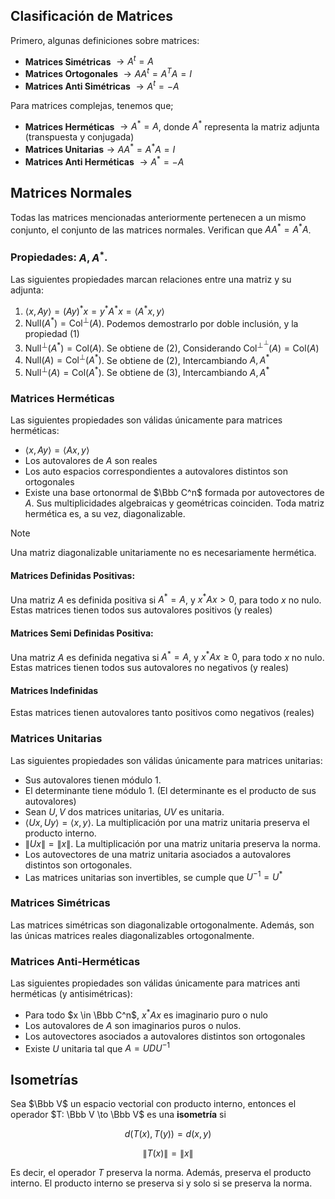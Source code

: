 ## Clasificación de Matrices

Primero, algunas definiciones sobre matrices:

- **Matrices Simétricas** $\to A^t = A$
- **Matrices Ortogonales** $\to A A^t = A^T A = I$
- **Matrices Anti Simétricas** $\to A^t = -A$

Para matrices complejas, tenemos que;

- **Matrices Herméticas** $\to A^* = A$, donde $A^*$ representa la matriz adjunta (transpuesta y conjugada)
- **Matrices Unitarias**$\to A A^* = A^* A = I$
- **Matrices Anti Herméticas** $\to A^* = -A$

## Matrices Normales

Todas las matrices mencionadas anteriormente pertenecen a un mismo conjunto, el conjunto de las matrices normales. Verifican que $A A^* = A^* A$.

### Propiedades: $A, A^*$.

Las siguientes propiedades marcan relaciones entre una matriz y su adjunta:

1. $\langle x, Ay \rangle =(Ay)^*x = y^*A^*x = \langle A^*x, y\rangle$
2. $\text{Null}(A^*) = \text{Col}^\perp(A)$. Podemos demostrarlo por doble inclusión, y la propiedad $(1)$
3. $\text{Null}^\perp(A^*) = \text{Col}(A)$. Se obtiene de $(2)$, Considerando $\text{Col}^{\perp^\perp}(A) = \text{Col}(A)$
4. $\text{Null}(A) = \text{Col}^\perp(A^*)$. Se obtiene de $(2)$, Intercambiando $A, A^*$
5. $\text{Null}^\perp(A) = \text{Col}(A^*)$. Se obtiene de $(3)$, Intercambiando $A, A^*$

### Matrices Herméticas

Las siguientes propiedades son válidas únicamente para matrices herméticas:

- $\langle x, Ay \rangle =\langle Ax, y\rangle$
- Los autovalores de $A$ son reales
- Los auto espacios correspondientes a autovalores distintos son ortogonales
- Existe una base ortonormal de $\Bbb C^n$ formada por autovectores de $A$. Sus multiplicidades algebraicas y geométricas coinciden. Toda matriz hermética es, a su vez, diagonalizable.

> [!note]
> Una matriz diagonalizable unitariamente no es necesariamente hermética.

#### Matrices Definidas Positivas:

Una matriz $A$ es definida positiva si $A^* = A$, y $x^* Ax > 0$, para todo $x$ no nulo. Estas matrices tienen todos sus autovalores positivos (y reales)

#### Matrices Semi Definidas Positiva:

Una matriz $A$ es definida negativa si $A^* = A$, y $x^* Ax \geq 0$, para todo $x$ no nulo. Estas matrices tienen todos sus autovalores no negativos (y reales)

#### Matrices Indefinidas

Estas matrices tienen autovalores tanto positivos como negativos (reales)

### Matrices Unitarias

Las siguientes propiedades son válidas únicamente para matrices unitarias:

- Sus autovalores tienen módulo $1$.
- El determinante tiene módulo $1$. (El determinante es el producto de sus autovalores)
- Sean $U,V$ dos matrices unitarias, $UV$ es unitaria.
- $\langle Ux, Uy \rangle = \langle x, y\rangle$. La multiplicación por una matriz unitaria preserva el producto interno.
- $\|Ux\| = \|x\|$. La multiplicación por una matriz unitaria preserva la norma.
- Los autovectores de una matriz unitaria asociados a autovalores distintos son ortogonales.
- Las matrices unitarias son invertibles, se cumple que $U^{-1} = U^*$

### Matrices Simétricas

Las matrices simétricas son diagonalizable ortogonalmente. Además, son las únicas matrices reales diagonalizables ortogonalmente.

### Matrices Anti-Herméticas

Las siguientes propiedades son válidas únicamente para matrices anti herméticas (y antisimétricas):

- Para todo $x \in \Bbb C^n$, $x^* A x$ es imaginario puro o nulo
- Los autovalores de $A$ son imaginarios puros o nulos.
- Los autovectores asociados a autovalores distintos son ortogonales
- Existe $U$ unitaria tal que $A = U DU^{-1}$

## Isometrías

Sea $\Bbb V$ un espacio vectorial con producto interno, entonces el operador $T: \Bbb V \to \Bbb V$ es una **isometría** si

$$
d(T(x), T(y)) = d(x,y)
$$

$$
\|T(x)\| = \|x\|
$$

Es decir, el operador $T$ preserva la norma. Además, preserva el producto interno. El producto interno se preserva si y solo si se preserva la norma.
